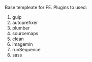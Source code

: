 Base templeate for FE.
Plugins to used:
  1) gulp
  2) autoprefixer
  3) plumber
  4) sourcemaps
  5) clean
  6) imagemin
  7) runSequence
  8) sass
